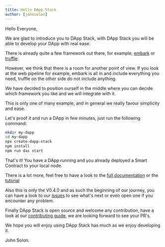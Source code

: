 ```yaml
---
title: Hello DApp Stack
author: [johnsolon]
---
```


Hello Everyone,

We are glad to introduce you to DApp Stack, with DApp Stack you will be able to develop your DApp
with real ease.

There is already quite a few framework out there, for example, [embark](https://embark.status.im) or [truffle](https://truffleframework.com).

However, we think that there is a room for another point of view. If you look at the web pipeline for example, embark is all in and include everything you need, truffle on the other side do not include anything.

We have decided to position ourself in the middle where you can decide which framework you like and we will integrate with it.

This is only one of many example, and in general we really favour simplicity and ease.

Let's proof it and run a DApp in few minutes, just run the following command:

```bash
mkdir my-dapp
cd my-dapp
npx create-dapp-stack
npm install
npm run das start
```

That's it! You have a DApp running and you already deployed a Smart Contract to your local node.

There is a lot more, feel free to have a look to the [full documentation](/docs/getting-started.html) or the [tutorial](/tutorial/tutorial.html)

Also this is only the V0.4.0 and as such the beginning of our journey, you can have a look to our [issues](https://github.com/Dapp-Stack/Dapp-Stack/issues) to see what's next or even open one if you encounter any problem.

Finally DApp Stack is open source and welcome any contribution, have a look at our [contributing guide](/docs/how-to-contribute.html), we are looking forward to see your PR's.

We hope you will enjoy using DApp Stack has much as we enjoy developing it.

John Solon.
